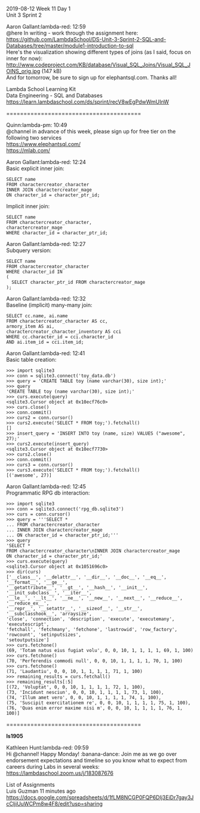 
2019-08-12 Week 11 Day 1      
Unit 3 Sprint 2

Aaron Gallant:lambda-red: 12:59  
@here In writing - work through the assignment here:   
https://github.com/LambdaSchool/DS-Unit-3-Sprint-2-SQL-and-Databases/tree/master/module1-introduction-to-sql  
Here's the visualization showing different types of joins (as I said, focus on inner for now):   http://www.codeproject.com/KB/database/Visual_SQL_Joins/Visual_SQL_JOINS_orig.jpg (147 kB)  
And for tomorrow, be sure to sign up for elephantsql.com. Thanks all!  

Lambda School Learning Kit  
Data Engineering - SQL and Databases  
https://learn.lambdaschool.com/ds/sprint/recV8wEgPdwWmUInW

=======================================  

Quinn:lambda-pm: 10:49   
@channel in advance of this week, please sign up for free tier on the following two services  
https://www.elephantsql.com/  
https://mlab.com/  

Aaron Gallant:lambda-red: 12:24  
Basic explicit inner join:  
```
SELECT name
FROM charactercreator_character
INNER JOIN charactercreator_mage
ON character_id = character_ptr_id;
```
Implicit inner join:  
```
SELECT name
FROM charactercreator_character,
charactercreator_mage
WHERE character_id = character_ptr_id;
```

Aaron Gallant:lambda-red: 12:27   
Subquery version:  
```
SELECT name
FROM charactercreator_character
WHERE character_id IN
(
  SELECT character_ptr_id FROM charactercreator_mage
);
```

Aaron Gallant:lambda-red: 12:32  
Baseline (implicit) many-many join:  
```
SELECT cc.name, ai.name
FROM charactercreator_character AS cc,
armory_item AS ai,
charactercreator_character_inventory AS cci
WHERE cc.character_id = cci.character_id
AND ai.item_id = cci.item_id;
```

Aaron Gallant:lambda-red: 12:41  
Basic table creation:  
```
>>> import sqlite3
>>> conn = sqlite3.connect('toy_data.db')
>>> query = 'CREATE TABLE toy (name varchar(30), size int);'
>>> query
'CREATE TABLE toy (name varchar(30), size int);'
>>> curs.execute(query)
<sqlite3.Cursor object at 0x10ecf76c0>
>>> curs.close()
>>> conn.commit()
>>> curs2 = conn.cursor()
>>> curs2.execute('SELECT * FROM toy;').fetchall()
[]
>>> insert_query = 'INSERT INTO toy (name, size) VALUES ("awesome", 27);'
>>> curs2.execute(insert_query)
<sqlite3.Cursor object at 0x10ecf7730>
>>> curs2.close()
>>> conn.commit()
>>> curs3 = conn.cursor()
>>> curs3.execute('SELECT * FROM toy;').fetchall()
[('awesome', 27)]
```

Aaron Gallant:lambda-red: 12:45   
Programmatic RPG db interaction:   
```
>>> import sqlite3
>>> conn = sqlite3.connect('rpg_db.sqlite3')
>>> curs = conn.cursor()
>>> query = '''SELECT *
... FROM charactercreator_character
... INNER JOIN charactercreator_mage
... ON character_id = character_ptr_id;'''
>>> query
'SELECT *
FROM charactercreator_character\nINNER JOIN charactercreator_mage
ON character_id = character_ptr_id;'
>>> curs.execute(query)
<sqlite3.Cursor object at 0x1051696c0>
>>> dir(curs)
['__class__', '__delattr__', '__dir__', '__doc__', '__eq__', '__format__', '__ge__', 
'__getattribute__', '__gt__', '__hash__', '__init__', '__init_subclass__', '__iter__', 
'__le__', '__lt__', '__ne__', '__new__', '__next__', '__reduce__', '__reduce_ex__', 
'__repr__', '__setattr__', '__sizeof__', '__str__', '__subclasshook__', 'arraysize', 
'close', 'connection', 'description', 'execute', 'executemany', 'executescript', 
'fetchall', 'fetchmany', 'fetchone', 'lastrowid', 'row_factory', 'rowcount', 'setinputsizes',
'setoutputsize']
>>> curs.fetchone()
(69, 'Totam natus eius fugiat volu', 0, 0, 10, 1, 1, 1, 1, 69, 1, 100)
>>> curs.fetchone()
(70, 'Perferendis commodi null', 0, 0, 10, 1, 1, 1, 1, 70, 1, 100)
>>> curs.fetchone()
(71, 'Laudantiu', 0, 0, 10, 1, 1, 1, 1, 71, 1, 100)
>>> remaining_results = curs.fetchall()
>>> remaining_results[:5]
[(72, 'Voluptat', 0, 0, 10, 1, 1, 1, 1, 72, 1, 100), 
(73, 'Incidunt nesciun', 0, 0, 10, 1, 1, 1, 1, 73, 1, 100), 
(74, 'Illum amet vero', 0, 0, 10, 1, 1, 1, 1, 74, 1, 100), 
(75, 'Suscipit exercitationem re', 0, 0, 10, 1, 1, 1, 1, 75, 1, 100), 
(76, 'Quas enim error maxime nisi m', 0, 0, 10, 1, 1, 1, 1, 76, 1, 100)]
```
=======================================

**ls1905**   

Kathleen Hunt:lambda-red: 09:59  
Hi @channel! Happy Monday! :banana-dance: Join me as we go over endorsement expectations and timeline so you know what to expect from careers during Labs in several weeks: https://lambdaschool.zoom.us/j/183087676   

List of Assignments  
Luis Guzman  11 minutes ago  
https://docs.google.com/spreadsheets/d/1fLM8NCGP0FQP6DIj3EiDr7gay3JcCljiUuWCPm8w4F8/edit?usp=sharing  





